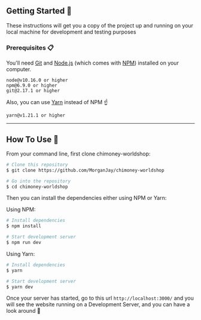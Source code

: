 ## Getting Started 🚀

These instructions will get you a copy of the project up and running on your local machine for development and testing purposes
### Prerequisites 📋

You'll need [Git](https://git-scm.com) and [Node.js](https://nodejs.org/en/download/) (which comes with [NPM](http://npmjs.com)) installed on your computer.

```
node@v10.16.0 or higher
npm@6.9.0 or higher
git@2.17.1 or higher
```

Also, you can use [Yarn](https://yarnpkg.com/) instead of NPM ☝️

```
yarn@v1.21.1 or higher
```

---

## How To Use 🔧

From your command line, first clone chimoney-worldshop:

```bash
# Clone this repository
$ git clone https://github.com/MorganJay/chimoney-worldshop

# Go into the repository
$ cd chimoney-worldshop
```

Then you can install the dependencies either using NPM or Yarn:

Using NPM:

```bash
# Install dependencies
$ npm install

# Start development server
$ npm run dev
```

Using Yarn:

```bash
# Install dependencies
$ yarn

# Start development server
$ yarn dev
```

Once your server has started, go to this url `http://localhost:3000/` and you will see the website running on a Development Server, and you can have a look around 🙂
